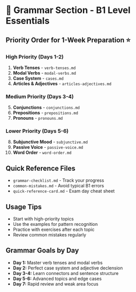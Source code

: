 # 📖 Grammar Section - B1 Level Essentials

## Priority Order for 1-Week Preparation ⭐

### High Priority (Days 1-2)
1. **Verb Tenses** - `verb-tenses.md`
2. **Modal Verbs** - `modal-verbs.md`  
3. **Case System** - `cases.md`
4. **Articles & Adjectives** - `articles-adjectives.md`

### Medium Priority (Days 3-4)
5. **Conjunctions** - `conjunctions.md`
6. **Prepositions** - `prepositions.md`
7. **Pronouns** - `pronouns.md`

### Lower Priority (Days 5-6)
8. **Subjunctive Mood** - `subjunctive.md`
9. **Passive Voice** - `passive-voice.md`
10. **Word Order** - `word-order.md`

## Quick Reference Files
- `grammar-checklist.md` - Track your progress
- `common-mistakes.md` - Avoid typical B1 errors
- `quick-reference-card.md` - Exam day cheat sheet

## Usage Tips
- Start with high-priority topics
- Use the examples for pattern recognition
- Practice with exercises after each topic
- Review common mistakes regularly

## Grammar Goals by Day
- **Day 1:** Master verb tenses and modal verbs
- **Day 2:** Perfect case system and adjective declension
- **Day 3-4:** Learn connectors and sentence structure
- **Day 5-6:** Advanced topics and edge cases
- **Day 7:** Rapid review and weak area focus 